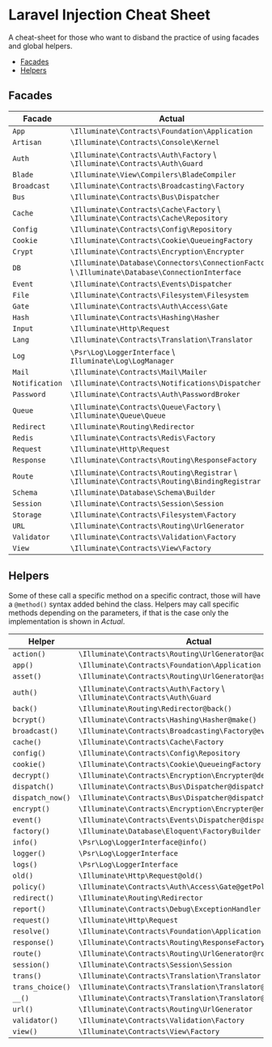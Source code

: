 # Laravel Injection Cheat Sheet
A cheat-sheet for those who want to disband the practice of using facades and global helpers.

- [Facades](#facades)
- [Helpers](#helpers)

## Facades
|Facade   |Actual   |
|---|---|
|`App`   |`\Illuminate\Contracts\Foundation\Application`   |
|`Artisan`   |`\Illuminate\Contracts\Console\Kernel`   |
|`Auth`   |`\Illuminate\Contracts\Auth\Factory` \ `\Illuminate\Contracts\Auth\Guard`   |
|`Blade`   |`\Illuminate\View\Compilers\BladeCompiler`   |
|`Broadcast`   |`\Illuminate\Contracts\Broadcasting\Factory`   |
|`Bus`   |`\Illuminate\Contracts\Bus\Dispatcher`   |
|`Cache`   |`\Illuminate\Contracts\Cache\Factory` \ `\Illuminate\Contracts\Cache\Repository`   |
|`Config`   |`\Illuminate\Contracts\Config\Repository`   |
|`Cookie`   |`\Illuminate\Contracts\Cookie\QueueingFactory`   |
|`Crypt`   |`\Illuminate\Contracts\Encryption\Encrypter`   |
|`DB`   |`\Illuminate\Database\Connectors\ConnectionFactory` \ `\Illuminate\Database\ConnectionInterface`   |
|`Event`   |`\Illuminate\Contracts\Events\Dispatcher`   |
|`File`   |`\Illuminate\Contracts\Filesystem\Filesystem`   |
|`Gate`   |`\Illuminate\Contracts\Auth\Access\Gate`   |
|`Hash`   |`\Illuminate\Contracts\Hashing\Hasher`   |
|`Input`   |`\Illuminate\Http\Request`   |
|`Lang`   |`\Illuminate\Contracts\Translation\Translator`   |
|`Log`   |`\Psr\Log\LoggerInterface` \ `Illuminate\Log\LogManager`   |
|`Mail`   |`\Illuminate\Contracts\Mail\Mailer`   |
|`Notification`   |`\Illuminate\Contracts\Notifications\Dispatcher`   |
|`Password`   |`\Illuminate\Contracts\Auth\PasswordBroker`   |
|`Queue`   |`\Illuminate\Contracts\Queue\Factory` \ `\Illuminate\Queue\Queue`   |
|`Redirect`   |`\Illuminate\Routing\Redirector`   |
|`Redis`   |`\Illuminate\Contracts\Redis\Factory`   |
|`Request`   |`\Illuminate\Http\Request`   |
|`Response`   |`\Illuminate\Contracts\Routing\ResponseFactory`   |
|`Route`   |`\Illuminate\Contracts\Routing\Registrar` \ `\Illuminate\Contracts\Routing\BindingRegistrar`   |
|`Schema`   |`\Illuminate\Database\Schema\Builder`   |
|`Session`   |`\Illuminate\Contracts\Session\Session`   |
|`Storage`   |`\Illuminate\Contracts\Filesystem\Factory`   |
|`URL`   |`\Illuminate\Contracts\Routing\UrlGenerator`   |
|`Validator`   |`\Illuminate\Contracts\Validation\Factory`   |
|`View`   |`\Illuminate\Contracts\View\Factory`   |

## Helpers
Some of these call a specific method on a specific contract, those will have a `@method()` syntax added behind the class.
Helpers may call specific methods depending on the parameters, if that is the case only the implementation is shown in _Actual_.

|Helper   |Actual   |
|---|---|
|`action()`   |`\Illuminate\Contracts\Routing\UrlGenerator@action()`   |
|`app()`   |`\Illuminate\Contracts\Foundation\Application`   |
|`asset()`   |`\Illuminate\Contracts\Routing\UrlGenerator@asset()`   |
|`auth()`   |`\Illuminate\Contracts\Auth\Factory` \ `\Illuminate\Contracts\Auth\Guard`   |
|`back()`   |`\Illuminate\Routing\Redirector@back()`   |
|`bcrypt()`   |`\Illuminate\Contracts\Hashing\Hasher@make()`   |
|`broadcast()`   |`\Illuminate\Contracts\Broadcasting\Factory@event()`   |
|`cache()`   |`\Illuminate\Contracts\Cache\Factory`   |
|`config()`   |`\Illuminate\Contracts\Config\Repository`   |
|`cookie()`   |`\Illuminate\Contracts\Cookie\QueueingFactory`   |
|`decrypt()`   |`\Illuminate\Contracts\Encryption\Encrypter@decrypt()`   |
|`dispatch()`   |`\Illuminate\Contracts\Bus\Dispatcher@dispatch()`   |
|`dispatch_now()`   |`\Illuminate\Contracts\Bus\Dispatcher@dispatchNow()`   |
|`encrypt()`   |`\Illuminate\Contracts\Encryption\Encrypter@encrypt()`   |
|`event()`   |`\Illuminate\Contracts\Events\Dispatcher@dispatch()`   |
|`factory()`   |`\Illuminate\Database\Eloquent\FactoryBuilder`   |
|`info()`   |`\Psr\Log\LoggerInterface@info()`   |
|`logger()`   |`\Psr\Log\LoggerInterface`   |
|`logs()`   |`\Psr\Log\LoggerInterface`   |
|`old()`   |`\Illuminate\Http\Request@old()`   |
|`policy()`   |`\Illuminate\Contracts\Auth\Access\Gate@getPolicyFor()`   |
|`redirect()`   |`\Illuminate\Routing\Redirector`   |
|`report()`   |`\Illuminate\Contracts\Debug\ExceptionHandler`   |
|`request()`   |`\Illuminate\Http\Request`   |
|`resolve()`   |`\Illuminate\Contracts\Foundation\Application`   |
|`response()`   |`\Illuminate\Contracts\Routing\ResponseFactory`   |
|`route()`   |`\Illuminate\Contracts\Routing\UrlGenerator@route()`   |
|`session()`   |`\Illuminate\Contracts\Session\Session`   |
|`trans()`   |`\Illuminate\Contracts\Translation\Translator`   |
|`trans_choice()`   |`\Illuminate\Contracts\Translation\Translator@transChoice()`   |
|`__()`   |`\Illuminate\Contracts\Translation\Translator@getFromJson()`   |
|`url()`   |`\Illuminate\Contracts\Routing\UrlGenerator`   |
|`validator()`   |`\Illuminate\Contracts\Validation\Factory`   |
|`view()`   |`\Illuminate\Contracts\View\Factory`   |
